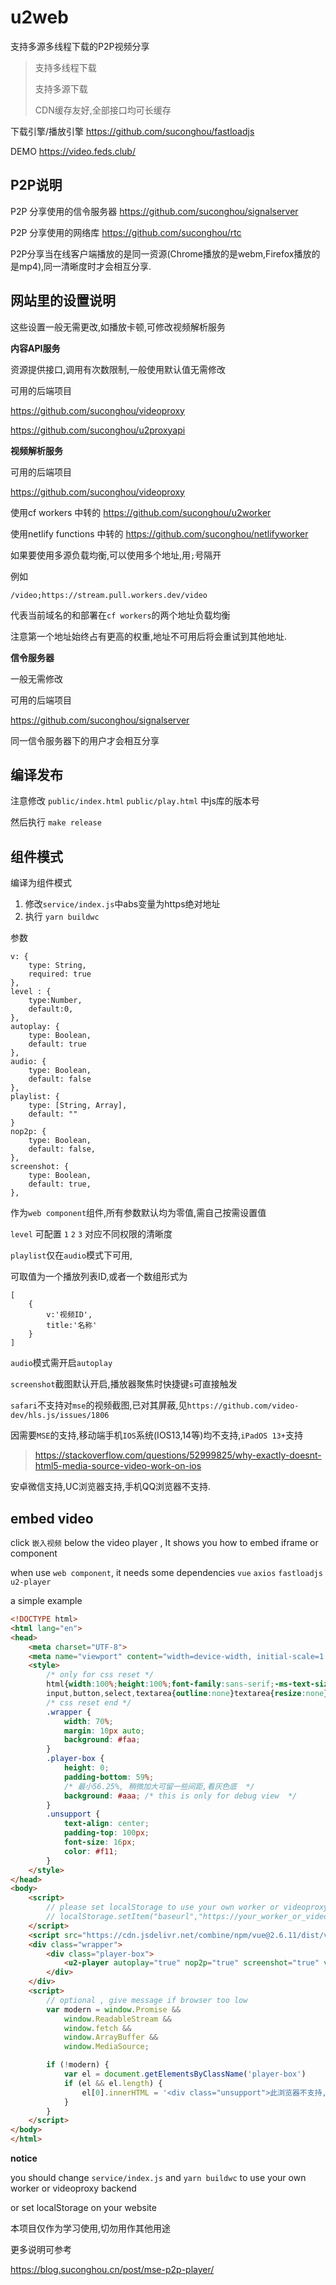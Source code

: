 # u2web

支持多源多线程下载的P2P视频分享

> 支持多线程下载
> 
> 支持多源下载
> 
> CDN缓存友好,全部接口均可长缓存

下载引擎/播放引擎 https://github.com/suconghou/fastloadjs

DEMO https://video.feds.club/

## P2P说明

P2P 分享使用的信令服务器 https://github.com/suconghou/signalserver

P2P 分享使用的网络库 https://github.com/suconghou/rtc


P2P分享当在线客户端播放的是同一资源(Chrome播放的是webm,Firefox播放的是mp4),同一清晰度时才会相互分享.

## 网站里的设置说明

这些设置一般无需更改,如播放卡顿,可修改视频解析服务

**内容API服务**

资源提供接口,调用有次数限制,一般使用默认值无需修改

可用的后端项目 

https://github.com/suconghou/videoproxy

https://github.com/suconghou/u2proxyapi




**视频解析服务**

可用的后端项目

https://github.com/suconghou/videoproxy

使用cf workers 中转的 https://github.com/suconghou/u2worker

使用netlify functions 中转的 https://github.com/suconghou/netlifyworker

如果要使用多源负载均衡,可以使用多个地址,用`;`号隔开

例如

`/video;https://stream.pull.workers.dev/video`

代表当前域名的和部署在`cf workers`的两个地址负载均衡

注意第一个地址始终占有更高的权重,地址不可用后将会重试到其他地址.



**信令服务器**

一般无需修改

可用的后端项目

https://github.com/suconghou/signalserver

同一信令服务器下的用户才会相互分享

## 编译发布

注意修改 `public/index.html` `public/play.html` 中js库的版本号

然后执行 `make release`

## 组件模式

编译为组件模式

1. 修改`service/index.js`中abs变量为https绝对地址
2. 执行 `yarn buildwc`

参数
```
v: {
    type: String,
    required: true
},
level : {
    type:Number,
    default:0,
},
autoplay: {
    type: Boolean,
    default: true
},
audio: {
    type: Boolean,
    default: false
},
playlist: {
    type: [String, Array],
    default: ""
}
nop2p: {
    type: Boolean,
    default: false,
},
screenshot: {
    type: Boolean,
    default: true,
},

```

作为`web component`组件,所有参数默认均为零值,需自己按需设置值

`level` 可配置 `1` `2` `3` 对应不同权限的清晰度

`playlist`仅在`audio`模式下可用,

可取值为一个播放列表ID,或者一个数组形式为

```
[
    {
        v:'视频ID',
        title:'名称'
    }
]
```

`audio`模式需开启`autoplay`

`screenshot`截图默认开启,播放器聚焦时快捷键`s`可直接触发

`safari`不支持对`mse`的视频截图,已对其屏蔽,见`https://github.com/video-dev/hls.js/issues/1806`

因需要`MSE`的支持,移动端手机`IOS`系统(IOS13,14等)均不支持,`iPadOS 13+`支持
>
> https://stackoverflow.com/questions/52999825/why-exactly-doesnt-html5-media-source-video-work-on-ios

安卓微信支持,UC浏览器支持,手机QQ浏览器不支持.


## embed video

click `嵌入视频` below the video player , It shows you how to embed iframe or component

when use `web component`, it needs some dependencies `vue` `axios` `fastloadjs` `u2-player`

a simple example 

```html
<!DOCTYPE html>
<html lang="en">
<head>
    <meta charset="UTF-8">
    <meta name="viewport" content="width=device-width, initial-scale=1.0">
    <style>
        /* only for css reset */
        html{width:100%;height:100%;font-family:sans-serif;-ms-text-size-adjust:100%;-webkit-text-size-adjust:100%;-webkit-font-smoothing:antialiased}body{margin:0;width:100%;height:100%;}article,aside,details,figcaption,figure,footer,header,hgroup,main,menu,nav,section,summary{display:block}audio,canvas,progress,video{display:inline-block;vertical-align:baseline}audio:not([controls]){display:none;height:0}[hidden],template{display:none}a{background-color:transparent}a:active,a:hover{outline:0}abbr[title]{border-bottom:1px dotted}b,strong{font-weight:bold}dfn{font-style:italic}h1{font-size:2em;margin:.67em 0}mark{background:#ff0;color:#000}small{font-size:80%}sub,sup{font-size:75%;line-height:0;position:relative;vertical-align:baseline}sup{top:-0.5em}sub{bottom:-0.25em}img{border:0}svg:not(:root){overflow:hidden}figure{margin:1em 40px}hr{box-sizing:content-box;height:0}pre{overflow:auto}code,kbd,pre,samp{font-family:monospace,monospace;font-size:1em}button,input,optgroup,select,textarea{color:inherit;font:inherit;margin:0}button{overflow:visible}button,select{text-transform:none}button,html input[type="button"],input[type="reset"],input[type="submit"]{-webkit-appearance:button;cursor:pointer}button[disabled],html input[disabled]{cursor:default}button::-moz-focus-inner,input::-moz-focus-inner{border:0;padding:0}input{line-height:normal}input[type="checkbox"],input[type="radio"]{box-sizing:border-box;padding:0}input[type="number"]::-webkit-inner-spin-button,input[type="number"]::-webkit-outer-spin-button{height:auto}input[type="search"]{-webkit-appearance:textfield;box-sizing:content-box}input[type="search"]::-webkit-search-cancel-button,input[type="search"]::-webkit-search-decoration{-webkit-appearance:none}fieldset{border:1px solid silver;margin:0 2px;padding:.35em .625em .75em}legend{border:0;padding:0}textarea{overflow:auto}optgroup{font-weight:bold}table{border-collapse:collapse;border-spacing:0}td,th{padding:0}
        input,button,select,textarea{outline:none}textarea{resize:none}a{text-decoration:none;color:#000}ul{padding-left:0;list-style:none;}
        /* css reset end */
        .wrapper {
            width: 70%;
            margin: 10px auto;
            background: #faa;
        }
        .player-box {
            height: 0;
            padding-bottom: 59%;
            /* 最小56.25%, 稍微加大可留一些间距,看灰色底  */
            background: #aaa; /* this is only for debug view  */
        }
        .unsupport {
            text-align: center;
            padding-top: 100px;
            font-size: 16px;
            color: #f11;
        }
    </style>
</head>
<body>
    <script>
        // please set localStorage to use your own worker or videoproxy
        // localStorage.setItem("baseurl","https://your_worker_or_videoproxy_domain/video");
    </script>
    <script src="https://cdn.jsdelivr.net/combine/npm/vue@2.6.11/dist/vue.min.js,npm/axios@0.19.2/dist/axios.min.js,gh/suconghou/assets@cf77cce/fastload.min.js,gh/suconghou/assets@cf77cce/u2-player.min.js"></script>
    <div class="wrapper">
        <div class="player-box">
            <u2-player autoplay="true" nop2p="true" screenshot="true" v="9-4aWqk7b0k" id="video"></u2-player>
        </div>
    </div>
    <script>
        // optional , give message if browser too low
        var modern = window.Promise &&
            window.ReadableStream &&
            window.fetch &&
            window.ArrayBuffer &&
            window.MediaSource;

        if (!modern) {
            var el = document.getElementsByClassName('player-box')
            if (el && el.length) {
                el[0].innerHTML = '<div class="unsupport">此浏览器不支持,请更换浏览器</div>'
            }
        }
    </script>
</body>
</html>
```

**notice**

you should change `service/index.js` and `yarn buildwc` to use your own worker or videoproxy backend

or set localStorage on your website


本项目仅作为学习使用,切勿用作其他用途

更多说明可参考

https://blog.suconghou.cn/post/mse-p2p-player/
